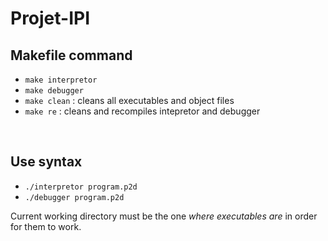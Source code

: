 # Projet-IPI

## Makefile command
 - `make interpretor`
 - `make debugger`
 - `make clean` : cleans all executables and object files
 - `make re` : cleans and recompiles intepretor and debugger

<br>

## Use syntax
 - `./interpretor program.p2d`  
 - `./debugger program.p2d`  
 
Current working directory must be the one *where executables are* in order for them to work.